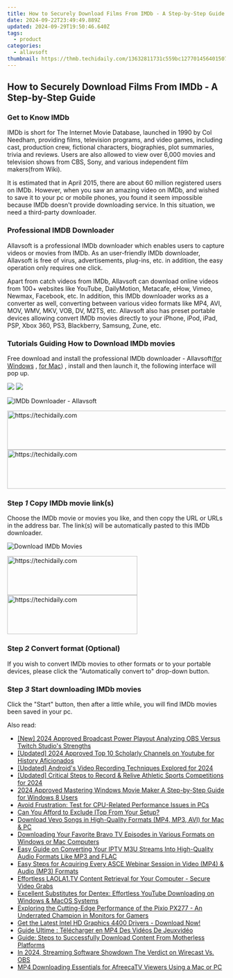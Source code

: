 ```yaml
---
title: How to Securely Download Films From IMDb - A Step-by-Step Guide
date: 2024-09-22T23:49:49.889Z
updated: 2024-09-29T19:50:46.640Z
tags:
  - product
categories:
  - allavsoft
thumbnail: https://thmb.techidaily.com/13632811731c559bc127701456401507af159186a9de22e1aa59a5e7f9127b24.jpg
---
```


## How to Securely Download Films From IMDb - A Step-by-Step Guide

### Get to Know IMDb

IMDb is short for The Internet Movie Database, launched in 1990 by Col Needham, providing films, television programs, and video games, including cast, production crew, fictional characters, biographies, plot summaries, trivia and reviews. Users are also allowed to view over 6,000 movies and television shows from CBS, Sony, and various independent film makers(from Wiki).

It is estimated that in April 2015, there are about 60 million registered users on IMDb. However, when you saw an amazing video on IMDb, and wished to save it to your pc or mobile phones, you found it seem impossible because IMDb doesn't provide downloading service. In this situation, we need a third-party downloader.

### Professional IMDB Downloader

Allavsoft is a professional IMDb downloader which enables users to capture videos or movies from IMDb. As an user-friendly IMDb downloader, Allavsoft is free of virus, advertisements, plug-ins, etc. in addition, the easy operation only requires one click.

Apart from catch videos from IMDb, Allavsoft can download online videos from 100+ websites like YouTube, DailyMotion, Metacafe, eHow, Vimeo, Newmax, Facebook, etc. In addition, this IMDb downloader works as a converter as well, converting between various video formats like MP4, AVI, MOV, WMV, MKV, VOB, DV, M2TS, etc. Allavsoft also has preset portable devices allowing convert IMDb movies directly to your iPhone, iPod, iPad, PSP, Xbox 360, PS3, Blackberry, Samsung, Zune, etc.

### Tutorials Guiding How to Download IMDb movies

Free download and install the professional IMDb downloader - Allavsoft([for Windows](https://tools.techidaily.com/allavsoft/products/) , [for Mac](https://tools.techidaily.com/allavsoft/products/)) , install and then launch it, the following interface will pop up.

[![](https://www.allavsoft.com/how-to/../images/how-to/free-download-win.jpg)](https://tools.techidaily.com/allavsoft/products/) [![](https://www.allavsoft.com/how-to/../images/how-to/free-download-mac.jpg)](https://tools.techidaily.com/allavsoft/products/)

![IMDb Downloader - Allavsoft](https://www.allavsoft.com/how-to/../images/allavsoft/screen-shot-600.jpg)

<!-- affiliate ads begin -->
<a href="https://ephamedtechinc.pxf.io/c/5597632/2136621/26400" target="_top" id="2136621">
  <img src="//a.impactradius-go.com/display-ad/26400-2136621" border="0" alt="https://techidaily.com" width="728" height="90"/>
</a>
<img height="0" width="0" src="https://ephamedtechinc.pxf.io/i/5597632/2136621/26400" style="position:absolute;visibility:hidden;" border="0" />
<!-- affiliate ads end -->

<!-- affiliate ads begin -->
<a href="https://appsumo.8odi.net/c/5597632/2123749/7443" target="_top" id="2123749">
  <img src="//a.impactradius-go.com/display-ad/7443-2123749" border="0" alt="https://techidaily.com" width="728" height="90"/>
</a>
<img height="0" width="0" src="https://appsumo.8odi.net/i/5597632/2123749/7443" style="position:absolute;visibility:hidden;" border="0" />
<!-- affiliate ads end -->

### Step _1_ Copy IMDb movie link(s)

Choose the IMDb movie or movies you like, and then copy the URL or URLs in the address bar. The link(s) will be automatically pasted to this IMDb downloader.

![Download IMDb Movies](https://www.allavsoft.com/how-to/../images/how-to/imdb-download/download-imdb-movies.jpg)

<!-- affiliate ads begin -->
<a href="https://aligracehair.sjv.io/c/5597632/1948876/19272" target="_top" id="1948876">
  <img src="//a.impactradius-go.com/display-ad/19272-1948876" border="0" alt="https://techidaily.com" width="300" height="90"/>
</a>
<img height="0" width="0" src="https://aligracehair.sjv.io/i/5597632/1948876/19272" style="position:absolute;visibility:hidden;" border="0" />
<!-- affiliate ads end -->

<!-- affiliate ads begin -->
<a href="https://aligracehair.sjv.io/c/5597632/2027190/19272" target="_top" id="2027190">
  <img src="//a.impactradius-go.com/display-ad/19272-2027190" border="0" alt="https://techidaily.com" width="300" height="90"/>
</a>
<img height="0" width="0" src="https://aligracehair.sjv.io/i/5597632/2027190/19272" style="position:absolute;visibility:hidden;" border="0" />
<!-- affiliate ads end -->

### Step _2_ Convert format (Optional)

If you wish to convert IMDb movies to other formats or to your portable devices, please click the "Automatically convert to" drop-down button.

### Step _3_ Start downloading IMDb movies

Click the "Start" button, then after a little while, you will find IMDb movies been saved in your pc.

<ins class="adsbygoogle"
     style="display:block"
     data-ad-format="autorelaxed"
     data-ad-client="ca-pub-7571918770474297"
     data-ad-slot="1223367746"></ins>

<ins class="adsbygoogle"
     style="display:block"
     data-ad-client="ca-pub-7571918770474297"
     data-ad-slot="8358498916"
     data-ad-format="auto"
     data-full-width-responsive="true"></ins>

<span class="atpl-alsoreadstyle">Also read:</span>
<div><ul>
<li><a href="https://desktop-recording.techidaily.com/new-2024-approved-broadcast-power-playout-analyzing-obs-versus-twitch-studios-strengths/"><u>[New] 2024 Approved Broadcast Power Playout Analyzing OBS Versus Twitch Studio's Strengths</u></a></li>
<li><a href="https://youtube-web.techidaily.com/ed-2024-approved-top-10-scholarly-channels-on-youtube-for-history-aficionados/"><u>[Updated] 2024 Approved Top 10 Scholarly Channels on Youtube for History Aficionados</u></a></li>
<li><a href="https://screen-sharing-recording.techidaily.com/updated-androids-video-recording-techniques-explored-for-2024/"><u>[Updated] Android's Video Recording Techniques Explored for 2024</u></a></li>
<li><a href="https://visual-screen-recording.techidaily.com/updated-critical-steps-to-record-and-relive-athletic-sports-competitions-for-2024/"><u>[Updated] Critical Steps to Record & Relive Athletic Sports Competitions for 2024</u></a></li>
<li><a href="https://article-helps.techidaily.com/2024-approved-mastering-windows-movie-maker-a-step-by-step-guide-for-windows-8-users/"><u>2024 Approved Mastering Windows Movie Maker A Step-by-Step Guide for Windows 8 Users</u></a></li>
<li><a href="https://games-able.techidaily.com/avoid-frustration-test-for-cpu-related-performance-issues-in-pcs/"><u>Avoid Frustration: Test for CPU-Related Performance Issues in PCs</u></a></li>
<li><a href="https://screen-recording.techidaily.com/can-you-afford-to-exclude-itop-from-your-setup/"><u>Can You Afford to Exclude ITop From Your Setup?</u></a></li>
<li><a href="https://fox-tips.techidaily.com/download-vevo-songs-in-high-quality-formats-mp4-mp3-avi-for-mac-and-pc/"><u>Download Vevo Songs in High-Quality Formats (MP4, MP3, AVI) for Mac & PC</u></a></li>
<li><a href="https://fox-tips.techidaily.com/downloading-your-favorite-bravo-tv-episodes-in-various-formats-on-windows-or-mac-computers/"><u>Downloading Your Favorite Bravo TV Episodes in Various Formats on Windows or Mac Computers</u></a></li>
<li><a href="https://fox-tips.techidaily.com/easy-guide-on-converting-your-iptv-m3u-streams-into-high-quality-audio-formats-like-mp3-and-flac/"><u>Easy Guide on Converting Your IPTV M3U Streams Into High-Quality Audio Formats Like MP3 and FLAC</u></a></li>
<li><a href="https://fox-tips.techidaily.com/easy-steps-for-acquiring-every-asce-webinar-session-in-video-mp4-and-audio-mp3-formats/"><u>Easy Steps for Acquiring Every ASCE Webinar Session in Video (MP4) & Audio (MP3) Formats</u></a></li>
<li><a href="https://fox-tips.techidaily.com/effortless-laola1tv-content-retrieval-for-your-computer-secure-video-grabs/"><u>Effortless LAOLA1.TV Content Retrieval for Your Computer - Secure Video Grabs</u></a></li>
<li><a href="https://fox-tips.techidaily.com/excellent-substitutes-for-dentex-effortless-youtube-downloading-on-windows-and-macos-systems/"><u>Excellent Substitutes for Dentex: Effortless YouTube Downloading on Windows & MacOS Systems</u></a></li>
<li><a href="https://hardware-reviews.techidaily.com/exploring-the-cutting-edge-performance-of-the-pixio-px277-an-underrated-champion-in-monitors-for-gamers/"><u>Exploring the Cutting-Edge Performance of the Pixio PX277 - An Underrated Champion in Monitors for Gamers</u></a></li>
<li><a href="https://driver-download.techidaily.com/1722978947013-get-the-latest-intel-hd-graphics-4400-drivers-download-now/"><u>Get the Latest Intel HD Graphics 4400 Drivers - Download Now!</u></a></li>
<li><a href="https://fox-tips.techidaily.com/guide-ultime-telecharger-en-mp4-des-videos-de-jeuxvideo/"><u>Guide Ultime : Télécharger en MP4 Des Vidéos De Jeuxvidéo</u></a></li>
<li><a href="https://fox-tips.techidaily.com/guide-steps-to-successfully-download-content-from-motherless-platforms/"><u>Guide: Steps to Successfully Download Content From Motherless Platforms</u></a></li>
<li><a href="https://fox-links.techidaily.com/in-2024-streaming-software-showdown-the-verdict-on-wirecast-vs-obs/"><u>In 2024, Streaming Software Showdown The Verdict on Wirecast Vs. OBS</u></a></li>
<li><a href="https://fox-tips.techidaily.com/mp4-downloading-essentials-for-afreecatv-viewers-using-a-mac-or-pc/"><u>MP4 Downloading Essentials for AfreecaTV Viewers Using a Mac or PC</u></a></li>
</ul></div>

